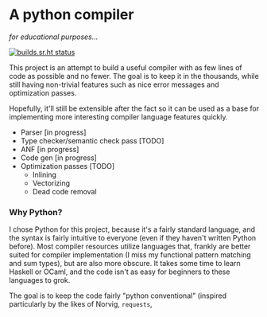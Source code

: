 # A python compiler
*for educational purposes...*

[![builds.sr.ht status](https://builds.sr.ht/~nch/python-compiler/.build.yml.svg)](https://builds.sr.ht/~nch/python-compiler/.build.yml?)

This project is an attempt to build a useful compiler with as few lines of code
as possible and no fewer. The goal is to keep it in the thousands, while still
having non-trivial features such as nice error messages and optimization passes.

Hopefully, it'll still be extensible after the fact so it can be used as a base
for implementing more interesting compiler language features quickly.

* Parser [in progress]
* Type checker/semantic check pass [TODO]
* ANF [in progress]
* Code gen [in progress]
* Optimization passes [TODO]
    * Inlining
    * Vectorizing
    * Dead code removal

### Why Python?

I chose Python for this project, because it's a fairly standard language,
and the syntax is fairly intuitive to everyone (even if they haven't written
Python before). Most compiler resources utilize languages that, frankly are
better suited for compiler implementation (I miss my functional pattern matching
and sum types), but are also more obscure. It takes some time to learn Haskell
or OCaml, and the code isn't as easy for beginners to these languages to grok.

The goal is to keep the code fairly "python conventional" (inspired particularly
by the likes of Norvig, `requests`,
